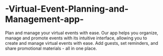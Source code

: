 # -Virtual-Event-Planning-and-Management-app-
 Plan and manage your virtual events with ease. Our app helps you organize, manage and promote events with its intuitive interface, allowing you to create and manage virtual events with ease. Add guests, set reminders, and share promotional materials - all in one place.
